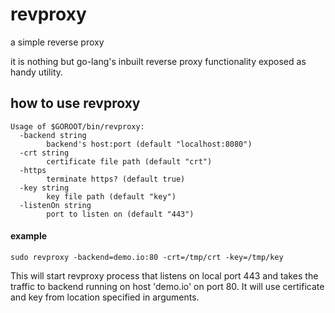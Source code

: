 # revproxy
a simple reverse proxy

it is nothing but go-lang's inbuilt reverse proxy functionality exposed as handy utility.


## how to use revproxy
```
Usage of $GOROOT/bin/revproxy:
  -backend string
        backend's host:port (default "localhost:8080")
  -crt string
        certificate file path (default "crt")
  -https
        terminate https? (default true)
  -key string
        key file path (default "key")
  -listenOn string
        port to listen on (default "443")
```
#### example
```
sudo revproxy -backend=demo.io:80 -crt=/tmp/crt -key=/tmp/key
```
This will start revproxy process that listens on local port 443 and takes the traffic to backend running on host 'demo.io' on port 80. It will use certificate and key from location specified in arguments.
